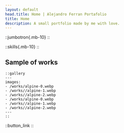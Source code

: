```yaml
---
layout: default
head.title: Home | Alejandro Ferran Portafolio
title: Home
description: A small portfolio made by me with love.
---
```


::jumbotron{.mb-10}
::

::skills{.mb-10}
::


## Sample of works
    ::gallery
    ---
    images:
    - /works/alpine-0.webp
    - /works//alpine-1.webp
    - /works//alpine-2.webp
    - /works/alpine-0.webp
    - /works//alpine-1.webp
    - /works//alpine-2.webp
    ---
    ::

::button_link
::

